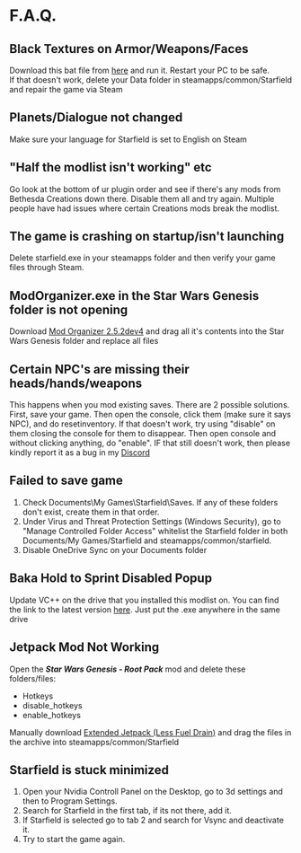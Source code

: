 # **F.A.Q.**
## Black Textures on Armor/Weapons/Faces <br />
   Download this bat file from [here](https://www.nexusmods.com/starfield/mods/6371?tab=files) and run it. Restart your PC to be safe.<br />
   If that doesn't work, delete your Data folder in steamapps/common/Starfield and repair the game via Steam<br />
## Planets/Dialogue not changed <br />
   Make sure your language for Starfield is set to English on Steam
## "Half the modlist isn't working" etc
   Go look at the bottom of ur plugin order and see if there's any mods from Bethesda Creations down there. Disable them all and try again. Multiple people have had issues where certain Creations mods break the modlist.
## The game is crashing on startup/isn't launching <br />
   Delete starfield.exe in your steamapps folder and then verify your game files through Steam. 
## ModOrganizer.exe in the Star Wars Genesis folder is not opening<br />
   Download [Mod Organizer 2.5.2dev4](https://onedrive.live.com/?authkey=!ACOOWjZT3MUR068&id=371272C49A37CC4A!151853&cid=371272C49A37CC4A&parId=root&parQt=sharedby&o=OneUp) and drag all it's contents into the Star Wars Genesis folder and replace all files
## Certain NPC's are missing their heads/hands/weapons <br />
   This happens when you mod existing saves. There are 2 possible solutions. First, save your game. Then open the console, click them (make sure it says NPC), and do resetinventory. If that doesn't work, try using "disable" on them closing the console for them to disappear. Then open console and without clicking anything, do "enable". IF that still doesn't work, then please kindly report it as a bug in my [Discord](https://discord.gg/sqKTwGRwwY)
## Failed to save game<br />
   1. Check Documents\My Games\Starfield\Saves. If any of these folders don't exist, create them in that order.
   2. Under Virus and Threat Protection Settings (Windows Security), go to "Manage Controlled Folder Access" whitelist the Starfield folder in both Documents/My Games/Starfield and steamapps/common/starfield.
   3. Disable OneDrive Sync on your Documents folder
## Baka Hold to Sprint Disabled Popup
   Update VC++ on the drive that you installed this modlist on. You can find the link to the latest version [here](https://learn.microsoft.com/en-us/cpp/windows/latest-supported-vc-redist?view=msvc-170). Just put the .exe anywhere in the same drive
## Jetpack Mod Not Working
   Open the **_Star Wars Genesis - Root Pack_** mod and delete these folders/files:<br />
   - Hotkeys
   - disable_hotkeys
   - enable_hotkeys<br />
   
   Manually download [Extended Jetpack (Less Fuel Drain)](https://www.nexusmods.com/starfield/mods/3800?tab=files) and drag the files in the archive into steamapps/common/Starfield
## Starfield is stuck minimized
1. Open your Nvidia Controll Panel on the Desktop, go to 3d settings and then to Program Settings.
2. Search for Starfield in the first tab, if its not there, add it.
3. If Starfield is selected go to tab 2 and search for Vsync and deactivate it.
4. Try to start the game again.
